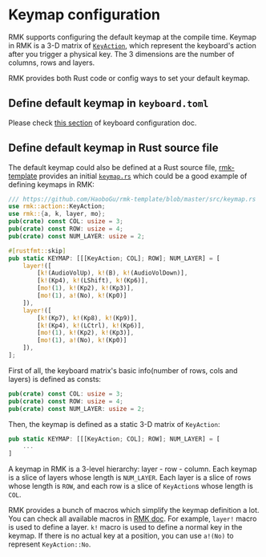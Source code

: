 # Keymap configuration

RMK supports configuring the default keymap at the compile time. Keymap in RMK is a 3-D matrix of [`KeyAction`](https://docs.rs/rmk/latest/rmk/action/enum.KeyAction.html), which represent the keyboard's action after you trigger a physical key. The 3 dimensions are the number of columns, rows and layers.

RMK provides both Rust code or config ways to set your default keymap.

## Define default keymap in `keyboard.toml`

Please check [this section](https://haobogu.github.io/rmk/configuration.html#keymap-config) of keyboard configuration doc.

## Define default keymap in Rust source file

The default keymap could also be defined at a Rust source file, [rmk-template](https://github.com/HaoboGu/rmk-template) provides an initial [`keymap.rs`](https://github.com/HaoboGu/rmk-template/blob/master/src/keymap.rs) which could be a good example of defining keymaps in RMK:

```rust
/// https://github.com/HaoboGu/rmk-template/blob/master/src/keymap.rs
use rmk::action::KeyAction;
use rmk::{a, k, layer, mo};
pub(crate) const COL: usize = 3;
pub(crate) const ROW: usize = 4;
pub(crate) const NUM_LAYER: usize = 2;

#[rustfmt::skip]
pub static KEYMAP: [[[KeyAction; COL]; ROW]; NUM_LAYER] = [
    layer!([
        [k!(AudioVolUp), k!(B), k!(AudioVolDown)],
        [k!(Kp4), k!(LShift), k!(Kp6)],
        [mo!(1), k!(Kp2), k!(Kp3)],
        [mo!(1), a!(No), k!(Kp0)]
    ]),
    layer!([
        [k!(Kp7), k!(Kp8), k!(Kp9)],
        [k!(Kp4), k!(LCtrl), k!(Kp6)],
        [mo!(1), k!(Kp2), k!(Kp3)],
        [mo!(1), a!(No), k!(Kp0)]
    ]),
];
```

First of all, the keyboard matrix's basic info(number of rows, cols and layers) is defined as consts:

```rust
pub(crate) const COL: usize = 3;
pub(crate) const ROW: usize = 4;
pub(crate) const NUM_LAYER: usize = 2;
```

Then, the keymap is defined as a static 3-D matrix of `KeyAction`: 

```rust
pub static KEYMAP: [[[KeyAction; COL]; ROW]; NUM_LAYER] = [
    ...
]
```

A keymap in RMK is a 3-level hierarchy: layer - row - column. Each keymap is a slice of layers whose length is `NUM_LAYER`. Each layer is a slice of rows whose length is `ROW`, and each row is a slice of `KeyAction`s whose length is `COL`.

RMK provides a bunch of macros which simplify the keymap definition a lot. You can check all available macros in [RMK doc](https://docs.rs/rmk/latest/rmk/index.html#macros). For example, `layer!` macro is used to define a layer. `k!` macro is used to define a normal key in the keymap. If there is no actual key at a position, you can use `a!(No)` to represent `KeyAction::No`.
